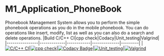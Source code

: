# M1_Application_PhoneBook
Phonebook Management System allows you to perform the simple phonebook operations as you do in the mobile phonebook. You can do operations like insert, modify, list as well as you can also do a search and delete operations.
|Build C/C++ CI|cpp check|Codacy|Unit_testing|Valgrind|
|----------------|-------------|------------|--------------|---------|
|[![C/C++ CI](https://github.com/SachinSingh07/M1_Application_PhoneBook/actions/workflows/C_C++_CI.yml/badge.svg)](https://github.com/SachinSingh07/M1_Application_PhoneBook/actions/workflows/C_C++_CI.yml)|[![cpp check](https://github.com/SachinSingh07/M1_Application_PhoneBook/actions/workflows/cpp.yml/badge.svg)](https://github.com/SachinSingh07/M1_Application_PhoneBook/actions/workflows/cpp.yml)|[![Codacy Badge](https://app.codacy.com/project/badge/Grade/d37b01e8a6144b8498080005a3b5f116)](https://www.codacy.com/gh/SachinSingh07/M1_Application_PhoneBook/dashboard?utm_source=github.com&amp;utm_medium=referral&amp;utm_content=SachinSingh07/M1_Application_PhoneBook&amp;utm_campaign=Badge_Grade)|[![Unit_testing](https://github.com/SachinSingh07/M1_Application_PhoneBook/actions/workflows/Unit_testing.yml/badge.svg?branch=main2)](https://github.com/SachinSingh07/M1_Application_PhoneBook/actions/workflows/Unit_testing.yml)|[![Valgrind](https://github.com/SachinSingh07/M1_Application_PhoneBook/actions/workflows/valgrind.yml/badge.svg)](https://github.com/SachinSingh07/M1_Application_PhoneBook/actions/workflows/valgrind.yml)
